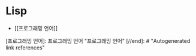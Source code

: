 # Lisp

- [[프로그래밍 언어]]

[//begin]: # "Autogenerated link references for markdown compatibility"
[프로그래밍 언어]: 프로그래밍 언어 "프로그래밍 언어"
[//end]: # "Autogenerated link references"